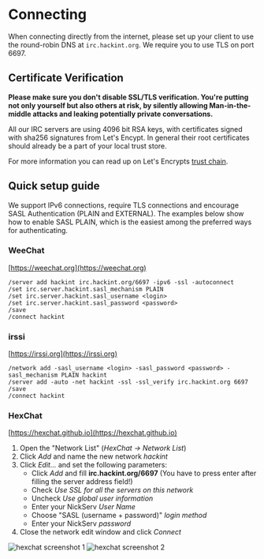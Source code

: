 # Connecting

When connecting directly from the internet, please set up your client to use the round-robin DNS at `irc.hackint.org`. We require you to use TLS on port 6697.

## Certificate Verification

**Please make sure you don't disable SSL/TLS verification. You're putting not only yourself but also others at risk, by silently allowing Man-in-the-middle attacks and leaking potentially private conversations.**

All our IRC servers are using 4096 bit RSA keys, with certificates signed with sha256 signatures from Let's Encypt. In general their root certificates should already be a part of your local trust store. 

For more information you can read up on Let's Encrypts [trust chain](https://letsencrypt.org/certificates/).

## Quick setup guide

We support IPv6 connections, require TLS connections and encourage SASL Authentication (PLAIN and EXTERNAL). The examples below show how to enable SASL PLAIN, which is the easiest among the preferred ways for authenticating.

### WeeChat

[https://weechat.org](https://weechat.org)

```
/server add hackint irc.hackint.org/6697 -ipv6 -ssl -autoconnect
/set irc.server.hackint.sasl_mechanism PLAIN
/set irc.server.hackint.sasl_username <login>
/set irc.server.hackint.sasl_password <password>
/save
/connect hackint
```

### irssi

[https://irssi.org](https://irssi.org)


```
/network add -sasl_username <login> -sasl_password <password> -sasl_mechanism PLAIN hackint
/server add -auto -net hackint -ssl -ssl_verify irc.hackint.org 6697
/save
/connect hackint
```

### HexChat

[https://hexchat.github.io](https://hexchat.github.io)

1. Open the "Network List" (*HexChat -> Network List*)
2. Click *Add* and name the new network *hackint*
3. Click *Edit...* and set the following parameters:
   - Click *Add* and fill **irc.hackint.org/6697** (You have to press enter after filling the server address field!)
   - Check *Use SSL for all the servers on this network*
   - Uncheck *Use global user information*
   - Enter your NickServ *User Name*
   - Choose "SASL (username + password)" *login method*
   - Enter your NickServ *password*
4. Close the network edit window and click *Connect*

![hexchat screenshot 1][hexchat1]
![hexchat screenshot 2][hexchat2]

[hexchat1]:/images/docs/hexchat1.png
[hexchat2]:/images/docs/hexchat2.png
